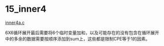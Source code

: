 # 15_inner4 #

[inner4a.c](./Resources/inner4a.c)

6X6循环展开最后需要将6个临时变量加和，以及可能存在的没有包含在循环展开中的多余的数据需要按顺序添加到sum上，这些都是限制CPE等于1的因素。
